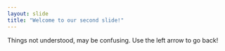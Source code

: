 ```yaml
---
layout: slide
title: "Welcome to our second slide!"
---
```

Things not understood, may be confusing.
Use the left arrow to go back!
